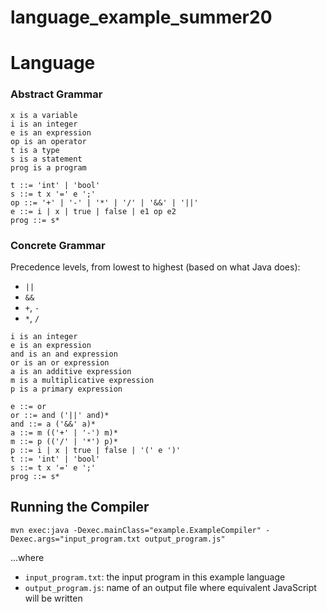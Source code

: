 # language_example_summer20

# Language #

### Abstract Grammar ###

```
x is a variable
i is an integer
e is an expression
op is an operator
t is a type
s is a statement
prog is a program

t ::= 'int' | 'bool'
s ::= t x '=' e ';'
op ::= '+' | '-' | '*' | '/' | '&&' | '||'
e ::= i | x | true | false | e1 op e2
prog ::= s*
```

### Concrete Grammar ###

Precedence levels, from lowest to highest (based on what Java does):

- `||`
- `&&`
- `+`, `-`
- `*`, `/`

```
i is an integer
e is an expression
and is an and expression
or is an or expression
a is an additive expression
m is a multiplicative expression
p is a primary expression

e ::= or
or ::= and ('||' and)*
and ::= a ('&&' a)*
a ::= m (('+' | '-') m)*
m ::= p (('/' | '*') p)*
p ::= i | x | true | false | '(' e ')'
t ::= 'int' | 'bool'
s ::= t x '=' e ';'
prog ::= s*
```

## Running the Compiler ##

```
mvn exec:java -Dexec.mainClass="example.ExampleCompiler" -Dexec.args="input_program.txt output_program.js"
```

...where

- `input_program.txt`: the input program in this example language
- `output_program.js`: name of an output file where equivalent JavaScript will be written
